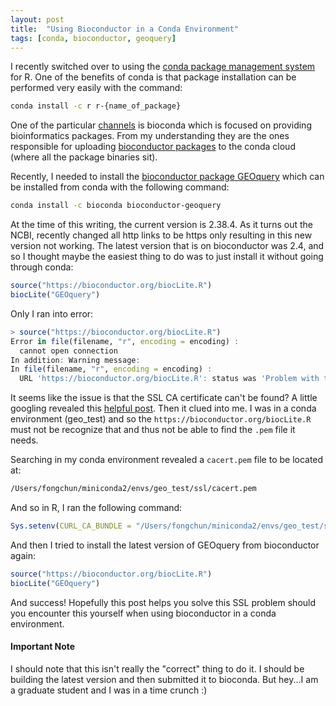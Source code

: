 ```yaml
---
layout: post
title:  "Using Bioconductor in a Conda Environment"
tags: [conda, bioconductor, geoquery]
---
```


I recently switched over to using the [conda package management system](http://conda.pydata.org/docs/) for R. One of the benefits of conda is that package installation can be performed very easily with the command:

~~~bash
conda install -c r r-{name_of_package}
~~~

One of the particular [channels](http://conda.pydata.org/docs/custom-channels.html) is bioconda which is focused on providing bioinformatics packages. From my understanding they are the ones responsible for uploading [bioconductor packages](https://www.bioconductor.org/) to the conda cloud (where all the package binaries sit). 

Recently, I needed to install the [bioconductor package GEOquery](https://www.bioconductor.org/packages/release/bioc/html/GEOquery.html) which can be installed from conda with the following command:

~~~bash
conda install -c bioconda bioconductor-geoquery
~~~

At the time of this writing, the current version is 2.38.4. As it turns out the NCBI, recently changed all http links to be https only resulting in this new version not working. The latest version that is on bioconductor was 2.4, and so I thought maybe the easiest thing to do was to just install it without going through conda:

~~~r
source("https://bioconductor.org/biocLite.R")
biocLite("GEOquery")
~~~

Only I ran into error:

~~~r
> source("https://bioconductor.org/biocLite.R")
Error in file(filename, "r", encoding = encoding) :
  cannot open connection
In addition: Warning message:
In file(filename, "r", encoding = encoding) :
  URL 'https://bioconductor.org/biocLite.R': status was 'Problem with the SSL CA cert (path? access rights?)'
~~~

It seems like the issue is that the SSL CA certificate can't be found? A little googling revealed this [helpful post](https://social.technet.microsoft.com/Forums/systemcenter/en-US/5d9f2b71-b1da-4006-8485-608bfab8815a/installing-bioconductor?forum=ropen<Paste>). Then it clued into me. I was in a conda environment (geo_test) and so the `https://bioconductor.org/biocLite.R` must not be recognize that and thus not be able to find the `.pem` file it needs. 

Searching in my conda environment revealed a `cacert.pem` file to be located at:

~~~bash
/Users/fongchun/miniconda2/envs/geo_test/ssl/cacert.pem
~~~

And so in R, I ran the following command:

~~~r
Sys.setenv(CURL_CA_BUNDLE = "/Users/fongchun/miniconda2/envs/geo_test/ssl/cacert.pem")
~~~

And then I tried to install the latest version of GEOquery from bioconductor again:

~~~r
source("https://bioconductor.org/biocLite.R")
biocLite("GEOquery")
~~~

And success! Hopefully this post helps you solve this SSL problem should you encounter this yourself when using bioconductor in a conda environment.

<div class="alert alert-warning" role="alert">
<h4>Important Note</h4>
I should note that this isn't really the "correct" thing to do it. I should be building the latest version and then submitted it to bioconda. But hey...I am a graduate student and I was in a time crunch :)
</div>
